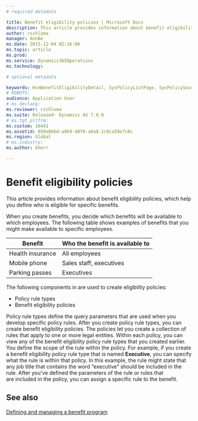```yaml
---
# required metadata

title: Benefit eligibility policies | Microsoft Docs
description: This article provides information about benefit eligibility policies, which help you define who is eligible for specific benefits.
author: rschloma
manager: AnnBe
ms.date: 2015-12-04 02:16:06
ms.topic: article
ms.prod: 
ms.service: Dynamics365Operations
ms.technology: 

# optional metadata

keywords: HcmBenefitEligibilityDetail, SysPolicyListPage, SysPolicySourceDocumentRuleType
# ROBOTS: 
audience: Application User
# ms.devlang: 
ms.reviewer: rschloma
ms.suite: Released- Dynamics AX 7.0.0
# ms.tgt_pltfrm: 
ms.custom: 16441
ms.assetid: 699e06bd-a0b9-40f8-a0a8-1c8ca59e7c8c
ms.region: Global
# ms.industry: 
ms.author: kherr

---
```


# Benefit eligibility policies

This article provides information about benefit eligibility policies, which help you define who is eligible for specific benefits.

When you create benefits, you decide which benefits will be available to which employees. The following table shows examples of benefits that you might make available to specific employees.

| Benefit          | Who the benefit is available to |
|------------------|---------------------------------|
| Health insurance | All employees                   |
| Mobile phone     | Sales staff, executives         |
| Parking passes   | Executives                      |

The following components in are used to create eligibility policies:

-   Policy rule types
-   Benefit eligibility policies

Policy rule types define the query parameters that are used when you develop specific policy rules. After you create policy rule types, you can create benefit eligibility policies. The policies let you create a collection of rules that apply to one or more legal entities. Within each policy, you can view any of the benefit eligibility policy rule types that you created earlier. You define the scope of the rule within the policy. For example, if you create a benefit eligibility policy rule type that is named **Executive**, you can specify what the rule is within that policy. In this example, the rule might state that any job title that contains the word “executive” should be included in the rule. After you've defined the parameters of the rule or rules that are included in the policy, you can assign a specific rule to the benefit.

See also
--------

[Defining and managing a benefit program](https://docs.microsoft.com/en-us/dynamics365/operations/human-resources/managing-benefit-program)

